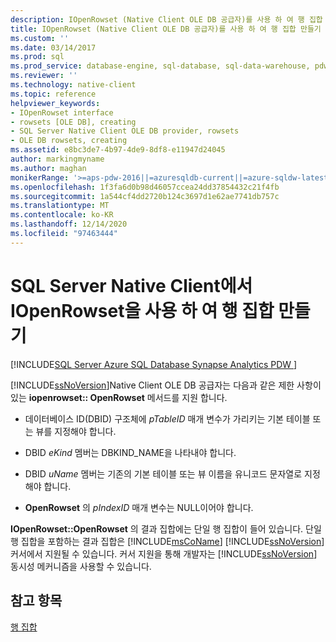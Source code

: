 ```yaml
---
description: IOpenRowset (Native Client OLE DB 공급자)를 사용 하 여 행 집합 만들기
title: IOpenRowset (Native Client OLE DB 공급자)를 사용 하 여 행 집합 만들기 | Microsoft Docs
ms.custom: ''
ms.date: 03/14/2017
ms.prod: sql
ms.prod_service: database-engine, sql-database, sql-data-warehouse, pdw
ms.reviewer: ''
ms.technology: native-client
ms.topic: reference
helpviewer_keywords:
- IOpenRowset interface
- rowsets [OLE DB], creating
- SQL Server Native Client OLE DB provider, rowsets
- OLE DB rowsets, creating
ms.assetid: e8bc3de7-4b97-4de9-8df8-e11947d24045
author: markingmyname
ms.author: maghan
monikerRange: '>=aps-pdw-2016||=azuresqldb-current||=azure-sqldw-latest||>=sql-server-2016||>=sql-server-linux-2017||=azuresqldb-mi-current'
ms.openlocfilehash: 1f3fa6d0b98d46057ccea24dd37854432c21f4fb
ms.sourcegitcommit: 1a544cf4dd2720b124c3697d1e62ae7741db757c
ms.translationtype: MT
ms.contentlocale: ko-KR
ms.lasthandoff: 12/14/2020
ms.locfileid: "97463444"
---
```

# <a name="creating-a-rowset-with-iopenrowset-in-sql-server-native-client"></a>SQL Server Native Client에서 IOpenRowset을 사용 하 여 행 집합 만들기
[!INCLUDE[SQL Server Azure SQL Database Synapse Analytics PDW ](../../includes/applies-to-version/sql-asdb-asdbmi-asa-pdw.md)]

  [!INCLUDE[ssNoVersion](../../includes/ssnoversion-md.md)]Native Client OLE DB 공급자는 다음과 같은 제한 사항이 있는 **iopenrowset:: OpenRowset** 메서드를 지원 합니다.  
  
-   데이터베이스 ID(DBID) 구조체에 *pTableID* 매개 변수가 가리키는 기본 테이블 또는 뷰를 지정해야 합니다.  
  
-   DBID *eKind* 멤버는 DBKIND_NAME을 나타내야 합니다.  
  
-   DBID *uName* 멤버는 기존의 기본 테이블 또는 뷰 이름을 유니코드 문자열로 지정해야 합니다.  
  
-   **OpenRowset** 의 *pIndexID* 매개 변수는 NULL이어야 합니다.  
  
 **IOpenRowset::OpenRowset** 의 결과 집합에는 단일 행 집합이 들어 있습니다. 단일 행 집합을 포함하는 결과 집합은 [!INCLUDE[msCoName](../../includes/msconame-md.md)] [!INCLUDE[ssNoVersion](../../includes/ssnoversion-md.md)] 커서에서 지원될 수 있습니다. 커서 지원을 통해 개발자는 [!INCLUDE[ssNoVersion](../../includes/ssnoversion-md.md)] 동시성 메커니즘을 사용할 수 있습니다.  
  
## <a name="see-also"></a>참고 항목  
 [행 집합](../../relational-databases/native-client-ole-db-rowsets/rowsets.md)  
  
  
